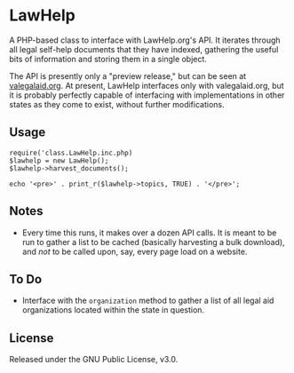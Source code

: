 # LawHelp

A PHP-based class to interface with LawHelp.org's API. It iterates through all legal self-help documents that they have indexed, gathering the useful bits of information and storing them in a single object.

The API is presently only a "preview release," but can be seen at [valegalaid.org](http://www.valegalaid.org/api/v2/). At present, LawHelp interfaces only with valegalaid.org, but it is probably perfectly capable of interfacing with implementations in other states as they come to exist, without further modifications.

## Usage
```
require('class.LawHelp.inc.php)
$lawhelp = new LawHelp();
$lawhelp->harvest_documents();

echo '<pre>' . print_r($lawhelp->topics, TRUE) . '</pre>';
```

## Notes
* Every time this runs, it makes over a dozen API calls. It is meant to be run to gather a list to be cached (basically harvesting a bulk download), and *not* to be called upon, say, every page load on a website.

## To Do
* Interface with the `organization` method to gather a list of all legal aid organizations located within the state in question.

## License
Released under the GNU Public License, v3.0.